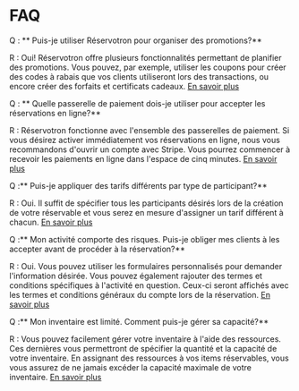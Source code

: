 # FAQ

Q : ** Puis-je utiliser Réservotron pour organiser des promotions?**

R : Oui! Réservotron offre plusieurs fonctionnalités permettant de planifier des promotions. Vous pouvez, par exemple, utiliser les coupons pour créer des codes à rabais que vos clients utiliseront lors des transactions, ou encore créer des forfaits et certificats cadeaux. [En savoir plus](coupons.md)

Q : ** Quelle passerelle de paiement dois-je utiliser pour accepter les réservations en ligne?**

R : Réservotron fonctionne avec l'ensemble des passerelles de paiement. Si vous désirez activer immédiatement vos réservations en ligne, nous vous recommandons d'ouvrir un compte avec Stripe. Vous pourrez commencer à recevoir les paiements en ligne dans l'espace de cinq minutes.
[En savoir plus](stripe.md)

Q :** Puis-je appliquer des tarifs différents par type de participant?**

R : Oui. Il suffit de spécifier tous les participants désirés lors de la création de votre réservable et vous serez en mesure d'assigner un tarif différent à chacun. [En savoir plus](grille_tarifaire1.md)

Q :** Mon activité comporte des risques. Puis-je obliger mes clients à les accepter avant de procéder à la réservation?**

R : Oui. Vous pouvez utiliser les formulaires personnalisés pour demander l'information désirée. Vous pouvez également rajouter des termes et conditions spécifiques à l'activité en question. Ceux-ci seront affichés avec les termes et conditions généraux du compte lors de la réservation. [En savoir plus](formulaires_personnalises.md)

Q :** Mon inventaire est limité. Comment puis-je gérer sa capacité?**

R : Vous pouvez facilement gérer votre inventaire à l'aide des ressources. Ces dernières vous permettront de spécifier la quantité et la capacité de votre inventaire. En assignant des ressources à vos items réservables, vous vous assurez de ne jamais excéder la capacité maximale de votre inventaire. [En savoir plus](assignation_de_ressources.md)